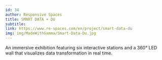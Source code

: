 ```yaml
---
id: 34
author: Responsive Spaces
title: SMART DATA + DU
subtitle: 
link: https://www.re-spaces.com/en/project/smart-data-du
img: img/MadeWithGamma/Smart-Data-Du.jpg
---
```

An immersive exhibition featuring six interactive stations and a 360° LED wall that visualizes data transformation in real time.